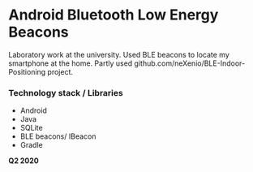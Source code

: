 # Android Bluetooth Low Energy Beacons

Laboratory work at the university. 
Used BLE beacons to locate my smartphone at the home. 
Partly used github.com/neXenio/BLE-Indoor-Positioning project. 

### Technology stack / Libraries
  - Android
  - Java
  - SQLite
  - BLE beacons/ IBeacon
  - Gradle

**Q2 2020**
